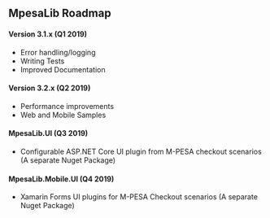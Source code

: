 ## MpesaLib Roadmap

#### Version 3.1.x (Q1 2019)
- Error handling/logging
- Writing Tests
- Improved Documentation

#### Version 3.2.x (Q2 2019)
- Performance improvements
- Web and Mobile Samples

#### MpesaLib.UI (Q3 2019)
- Configurable ASP.NET Core UI plugin from M-PESA checkout scenarios (A separate Nuget Package)

#### MpesaLib.Mobile.UI (Q4 2019)
- Xamarin Forms UI plugins for M-PESA Checkout scenarios (A separate Nuget Package)